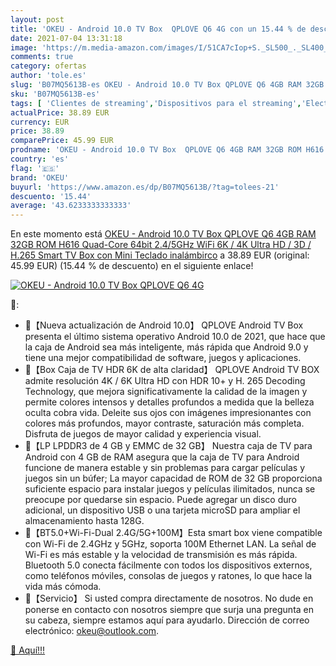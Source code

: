 ```yaml
---
layout: post
title: 'OKEU - Android 10.0 TV Box  QPLOVE Q6 4G con un 15.44 % de descuento'
date: 2021-07-04 13:31:18
image: 'https://m.media-amazon.com/images/I/51CA7cIop+S._SL500_._SL400_.jpg'
comments: true
category: ofertas
author: 'tole.es'
slug: 'B07MQ5613B-es OKEU - Android 10.0 TV Box QPLOVE Q6 4GB RAM 32GB ROM H616...'
sku: 'B07MQ5613B-es'
tags: [ 'Clientes de streaming','Dispositivos para el streaming','Electrónica','Equipos de audio y Hi-Fi','android','okeu', ]
actualPrice: 38.89 EUR
currency: EUR
price: 38.89
comparePrice: 45.99 EUR
prodname: 'OKEU - Android 10.0 TV Box  QPLOVE Q6 4GB RAM 32GB ROM H616 Quad-Core 64bit  2.4/5GHz WiFi 6K / 4K Ultra HD / 3D / H.265 Smart TV Box con Mini Teclado inalámbirco'
country: 'es'
flag: '🇪🇸'
brand: 'OKEU'
buyurl: 'https://www.amazon.es/dp/B07MQ5613B/?tag=tolees-21'
descuento: '15.44'
average: '43.6233333333333'
---
```


En este momento está [OKEU - Android 10.0 TV Box  QPLOVE Q6 4GB RAM 32GB ROM H616 Quad-Core 64bit  2.4/5GHz WiFi 6K / 4K Ultra HD / 3D / H.265 Smart TV Box con Mini Teclado inalámbirco](https://www.amazon.es/dp/B07MQ5613B/?tag=tolees-21) a 38.89 EUR (original: 45.99 EUR) (15.44 %  de descuento) en el siguiente enlace!

[![OKEU - Android 10.0 TV Box  QPLOVE Q6 4G](https://m.media-amazon.com/images/I/51CA7cIop+S._SL500_._SL400_.jpg)](https://www.amazon.es/dp/B07MQ5613B/?tag=tolees-21)

🔎:

- 💖【Nueva actualización de Android 10.0】 QPLOVE Android TV Box presenta el último sistema operativo Android 10.0 de 2021, que hace que la caja de Android sea más inteligente, más rápida que Android 9.0 y tiene una mejor compatibilidad de software, juegos y aplicaciones.
- 💖【Box Caja de TV HDR 6K de alta claridad】 QPLOVE Android TV BOX admite resolución 4K / 6K Ultra HD con HDR 10+ y H. 265 Decoding Technology, que mejora significativamente la calidad de la imagen y permite colores intensos y detalles profundos a medida que la belleza oculta cobra vida. Deleite sus ojos con imágenes impresionantes con colores más profundos, mayor contraste, saturación más completa. Disfruta de juegos de mayor calidad y experiencia visual.
- 💖【LP LPDDR3 de 4 GB y EMMC de 32 GB】 Nuestra caja de TV para Android con 4 GB de RAM asegura que la caja de TV para Android funcione de manera estable y sin problemas para cargar películas y juegos sin un búfer; La mayor capacidad de ROM de 32 GB proporciona suficiente espacio para instalar juegos y películas ilimitados, nunca se preocupe por quedarse sin espacio. Puede agregar un disco duro adicional, un dispositivo USB o una tarjeta microSD para ampliar el almacenamiento hasta 128G.
- 💖【BT5.0+Wi-Fi-Dual 2.4G/5G+100M】Esta smart box viene compatible con Wi-Fi de 2.4GHz y 5GHz, soporta 100M Ethernet LAN. La señal de Wi-Fi es más estable y la velocidad de transmisión es más rápida. Bluetooth 5.0 conecta fácilmente con todos los dispositivos externos, como teléfonos móviles, consolas de juegos y ratones, lo que hace la vida más cómoda.
- 💖【Servicio】 Si usted compra directamente de nosotros. No dude en ponerse en contacto con nosotros siempre que surja una pregunta en su cabeza, siempre estamos aquí para ayudarlo. Dirección de correo electrónico: okeu@outlook.com.

[🛒 Aquí!!!](https://www.amazon.es/dp/B07MQ5613B/?tag=tolees-21)
